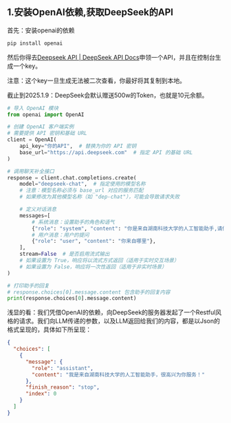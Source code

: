 ## 1.安装OpenAI依赖,获取DeepSeek的API

首先：安装openai的依赖

```cmd
pip install openai

```

然后你得去[Deepseek API | DeepSeek API Docs](https://api-docs.deepseek.com/zh-cn/api/deepseek-api/)申领一个API，并且在控制台生成一个key。

注意：这个key一旦生成无法被二次查看，你最好将其复制到本地。

截止到2025.1.9：DeepSeek会默认赠送500w的Token，也就是10元余额。

```python
# 导入 OpenAI 模块
from openai import OpenAI

# 创建 OpenAI 客户端实例
# 需要提供 API 密钥和基础 URL
client = OpenAI(
    api_key="你的API",  # 替换为你的 API 密钥
    base_url="https://api.deepseek.com"  # 指定 API 的基础 URL
)

# 调用聊天补全接口
response = client.chat.completions.create(
    model="deepseek-chat",  # 指定使用的模型名称
    # 注意：模型名称必须与 base_url 对应的服务匹配
    # 如果修改为其他模型名称（如 "dep-chat"），可能会导致请求失败

    # 定义对话消息
    messages=[
        # 系统消息：设置助手的角色和语气
        {"role": "system", "content": "你是来自湖南科技大学的人工智能助手,请你用俏皮的语气回答用户的提问"},
        # 用户消息：用户的提问
        {"role": "user", "content": "你来自哪里"},
    ],
    stream=False  # 是否启用流式输出
    # 如果设置为 True，响应将以流式方式返回（适用于实时交互场景）
    # 如果设置为 False，响应将一次性返回（适用于非实时场景）
)

# 打印助手的回复
# response.choices[0].message.content 包含助手的回复内容
print(response.choices[0].message.content)
```

浅显的看：我们凭借OpenAI的依赖，向DeepSeek的服务器发起了一个Restful风格的请求。我们向LLM传递的参数，以及LLM返回给我们的内容，都是以Json的格式呈现的，具体如下所呈现：

```json
{
  "choices": [
    {
      "message": {
        "role": "assistant",
        "content": "我是来自湖南科技大学的人工智能助手，很高兴为你服务！"
      },
      "finish_reason": "stop",
      "index": 0
    }
  ]
}
```

## 



